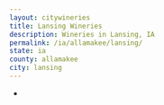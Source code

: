 ```yaml
---
layout: citywineries
title: Lansing Wineries
description: Wineries in Lansing, IA
permalink: /ia/allamakee/lansing/
state: ia
county: allamakee
city: lansing
---
```

-
